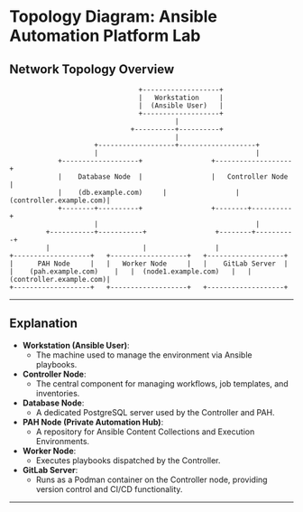 # Topology Diagram: Ansible Automation Platform Lab

## **Network Topology Overview**

```plaintext
                                +-------------------+
                                |   Workstation     |
                                |  (Ansible User)   |
                                +-------------------+
                                         |
                              +----------+----------+
                                         |
                     +-------------------+-------------------+
                     |                                       |
            +-------------------+                 +-------------------+
            |    Database Node  |                 |   Controller Node |
            |    (db.example.com)     |                 | (controller.example.com)|
            +--------+----------+                 +--------+----------+
                     |                                       |
         +-----------+-----------+                 +--------+----------+
         |                       |                 |
+-------------------+   +-------------------+   +-------------------+
|      PAH Node     |   |   Worker Node     |   |    GitLab Server  |
|    (pah.example.com)    |   |  (node1.example.com)   |   | (controller.example.com)|
+-------------------+   +-------------------+   +-------------------+
```

---

## **Explanation**

- **Workstation (Ansible User)**:
  - The machine used to manage the environment via Ansible playbooks.
- **Controller Node**:
  - The central component for managing workflows, job templates, and inventories.
- **Database Node**:
  - A dedicated PostgreSQL server used by the Controller and PAH.
- **PAH Node (Private Automation Hub)**:
  - A repository for Ansible Content Collections and Execution Environments.
- **Worker Node**:
  - Executes playbooks dispatched by the Controller.
- **GitLab Server**:
  - Runs as a Podman container on the Controller node, providing version control and CI/CD functionality.

---



